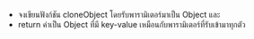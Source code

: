 - จงเขียนฟังก์ชัน cloneObject โดยรับพารามิเตอร์มาเป็น Object และ
- return ค่าเป็น Object ที่มี key-value เหมือนกับพารามิเตอร์ที่รับเข้ามาทุกตัว
